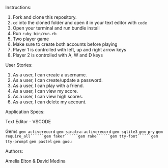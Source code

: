 Instructions:

  1.  Fork and clone this repository.
  2.  ```cd``` into the cloned folder and open it in your text editor with ```code```
  3.  Open your terminal and run bundle install
  4.  Run  ```ruby bin/run.rb```
  5.  Two player game
  6.  Make sure to create both accounts before playing 
  7.  Player 1 is controlled with left, up and right arrow keys
  8.  Player 2 is controlled with A, W and D keys








  User Stories:
  1. As a user, I can create a username. 
  2. As a user, I can create/update a password.
  3. As a user, I can play with a friend.  
  4. As a user, I can view my score. 
  5. As a user, I can view high scores. 
  6. As a user, I can delete my account. 


  Application Specs:

  Text Editor - VSCODE 
 

Gems ```gem activerecord``` ```gem sinatra-activerecord```  ```gem sqlite3``` ```gem pry``` ```gem require_all``````gem faker``````gem rake``````gem tty-font``````gem tty-prompt``` ```gem pastel``` ```gem gosu```       


Authors:

Amelia Elton  &  David Medina 
